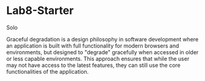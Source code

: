 # Lab8-Starter
Solo 


Graceful degradation is a design philosophy in software development where an application is built with full functionality for modern browsers and environments, but designed to "degrade" gracefully when accessed in older or less capable environments. This approach ensures that while the user may not have access to the latest features, they can still use the core functionalities of the application.

